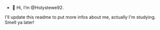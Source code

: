 - 👋 Hi, I’m @Holystewe92.

I'll update this readme to put more infos about me, actually I'm studying.
Smell ya later!

<!---
Holystewe92/Holystewe92 is a ✨ special ✨ repository because its `README.md` (this file) appears on your GitHub profile.
You can click the Preview link to take a look at your changes.
--->
